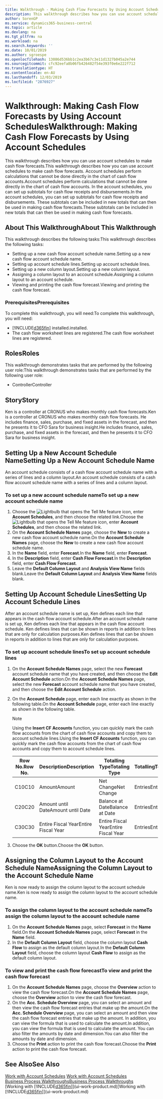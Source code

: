 ```yaml
---
title: Walkthrough - Making Cash Flow Forecasts by Using Account Schedules | Microsoft Docs
description: This walkthrough describes how you can use account schedules to make cash flow forecasts. Account schedules perform calculations that cannot be done directly in the chart of cash flow accounts. In the account schedules, you can set up subtotals for cash flow receipts and disbursements. These subtotals can be included in new totals that can then be used in making cash flow forecasts.
author: SorenGP
ms.service: dynamics365-business-central
ms.topic: article
ms.devlang: na
ms.tgt_pltfrm: na
ms.workload: na
ms.search.keywords: ''
ms.date: 10/01/2019
ms.author: sgroespe
ms.openlocfilehash: 13086d536bb1c2ea3b67c3e11d1327b045a2e744
ms.sourcegitcommit: cfc92eefa8b06fb426482f54e393f0e6e222f712
ms.translationtype: HT
ms.contentlocale: en-AU
ms.lasthandoff: 12/03/2019
ms.locfileid: "2876927"
---
```

# <a name="walkthrough-making-cash-flow-forecasts-by-using-account-schedules"></a><span data-ttu-id="399c5-106">Walkthrough: Making Cash Flow Forecasts by Using Account Schedules</span><span class="sxs-lookup"><span data-stu-id="399c5-106">Walkthrough: Making Cash Flow Forecasts by Using Account Schedules</span></span>
<span data-ttu-id="399c5-107">This walkthrough describes how you can use account schedules to make cash flow forecasts.</span><span class="sxs-lookup"><span data-stu-id="399c5-107">This walkthrough describes how you can use account schedules to make cash flow forecasts.</span></span> <span data-ttu-id="399c5-108">Account schedules perform calculations that cannot be done directly in the chart of cash flow accounts.</span><span class="sxs-lookup"><span data-stu-id="399c5-108">Account schedules perform calculations that cannot be done directly in the chart of cash flow accounts.</span></span> <span data-ttu-id="399c5-109">In the account schedules, you can set up subtotals for cash flow receipts and disbursements.</span><span class="sxs-lookup"><span data-stu-id="399c5-109">In the account schedules, you can set up subtotals for cash flow receipts and disbursements.</span></span> <span data-ttu-id="399c5-110">These subtotals can be included in new totals that can then be used in making cash flow forecasts.</span><span class="sxs-lookup"><span data-stu-id="399c5-110">These subtotals can be included in new totals that can then be used in making cash flow forecasts.</span></span>  

## <a name="about-this-walkthrough"></a><span data-ttu-id="399c5-111">About This Walkthrough</span><span class="sxs-lookup"><span data-stu-id="399c5-111">About This Walkthrough</span></span>  
<span data-ttu-id="399c5-112">This walkthrough describes the following tasks:</span><span class="sxs-lookup"><span data-stu-id="399c5-112">This walkthrough describes the following tasks:</span></span>  

- <span data-ttu-id="399c5-113">Setting up a new cash flow account schedule name.</span><span class="sxs-lookup"><span data-stu-id="399c5-113">Setting up a new cash flow account schedule name.</span></span>  
- <span data-ttu-id="399c5-114">Setting up account schedule lines.</span><span class="sxs-lookup"><span data-stu-id="399c5-114">Setting up account schedule lines.</span></span>  
- <span data-ttu-id="399c5-115">Setting up a new column layout.</span><span class="sxs-lookup"><span data-stu-id="399c5-115">Setting up a new column layout.</span></span>  
- <span data-ttu-id="399c5-116">Assigning a column layout to an account schedule.</span><span class="sxs-lookup"><span data-stu-id="399c5-116">Assigning a column layout to an account schedule.</span></span>  
- <span data-ttu-id="399c5-117">Viewing and printing the cash flow forecast.</span><span class="sxs-lookup"><span data-stu-id="399c5-117">Viewing and printing the cash flow forecast.</span></span>  

### <a name="prerequisites"></a><span data-ttu-id="399c5-118">Prerequisites</span><span class="sxs-lookup"><span data-stu-id="399c5-118">Prerequisites</span></span>  
<span data-ttu-id="399c5-119">To complete this walkthrough, you will need:</span><span class="sxs-lookup"><span data-stu-id="399c5-119">To complete this walkthrough, you will need:</span></span>  

- [!INCLUDE[d365fin](includes/d365fin_md.md)] <span data-ttu-id="399c5-120">installed.</span><span class="sxs-lookup"><span data-stu-id="399c5-120">installed.</span></span>  
- <span data-ttu-id="399c5-121">The cash flow worksheet lines are registered.</span><span class="sxs-lookup"><span data-stu-id="399c5-121">The cash flow worksheet lines are registered.</span></span>  

## <a name="roles"></a><span data-ttu-id="399c5-122">Roles</span><span class="sxs-lookup"><span data-stu-id="399c5-122">Roles</span></span>  
<span data-ttu-id="399c5-123">This walkthrough demonstrates tasks that are performed by the following user role:</span><span class="sxs-lookup"><span data-stu-id="399c5-123">This walkthrough demonstrates tasks that are performed by the following user role:</span></span>  

- <span data-ttu-id="399c5-124">Controller</span><span class="sxs-lookup"><span data-stu-id="399c5-124">Controller</span></span>  

## <a name="story"></a><span data-ttu-id="399c5-125">Story</span><span class="sxs-lookup"><span data-stu-id="399c5-125">Story</span></span>  
<span data-ttu-id="399c5-126">Ken is a controller at CRONUS who makes monthly cash flow forecasts.</span><span class="sxs-lookup"><span data-stu-id="399c5-126">Ken is a controller at CRONUS who makes monthly cash flow forecasts.</span></span> <span data-ttu-id="399c5-127">He includes finance, sales, purchase, and fixed assets in the forecast, and then he presents it to CFO Sara for business insight.</span><span class="sxs-lookup"><span data-stu-id="399c5-127">He includes finance, sales, purchase, and fixed assets in the forecast, and then he presents it to CFO Sara for business insight.</span></span>  

## <a name="setting-up-a-new-account-schedule-name"></a><span data-ttu-id="399c5-128">Setting Up a New Account Schedule Name</span><span class="sxs-lookup"><span data-stu-id="399c5-128">Setting Up a New Account Schedule Name</span></span>  
<span data-ttu-id="399c5-129">An account schedule consists of a cash flow account schedule name with a series of lines and a column layout.</span><span class="sxs-lookup"><span data-stu-id="399c5-129">An account schedule consists of a cash flow account schedule name with a series of lines and a column layout.</span></span>  

### <a name="to-set-up-a-new-account-schedule-name"></a><span data-ttu-id="399c5-130">To set up a new account schedule name</span><span class="sxs-lookup"><span data-stu-id="399c5-130">To set up a new account schedule name</span></span>  

1.  <span data-ttu-id="399c5-131">Choose the ![Lightbulb that opens the Tell Me feature](media/ui-search/search_small.png "Tell me what you want to do") icon, enter **Account Schedules**, and then choose the related link.</span><span class="sxs-lookup"><span data-stu-id="399c5-131">Choose the ![Lightbulb that opens the Tell Me feature](media/ui-search/search_small.png "Tell me what you want to do") icon, enter **Account Schedules**, and then choose the related link.</span></span>  
2.  <span data-ttu-id="399c5-132">On the **Account Schedule Names** page, choose the **New** to create a new cash flow account schedule name.</span><span class="sxs-lookup"><span data-stu-id="399c5-132">On the **Account Schedule Names** page, choose the **New** to create a new cash flow account schedule name.</span></span>  
3.  <span data-ttu-id="399c5-133">In the **Name** field, enter **Forecast**.</span><span class="sxs-lookup"><span data-stu-id="399c5-133">In the **Name** field, enter **Forecast**.</span></span>  
4.  <span data-ttu-id="399c5-134">In the **Description** field, enter **Cash Flow Forecast**.</span><span class="sxs-lookup"><span data-stu-id="399c5-134">In the **Description** field, enter **Cash Flow Forecast**.</span></span>  
5.  <span data-ttu-id="399c5-135">Leave the **Default Column Layout** and **Analysis View Name** fields blank.</span><span class="sxs-lookup"><span data-stu-id="399c5-135">Leave the **Default Column Layout** and **Analysis View Name** fields blank.</span></span>  

## <a name="setting-up-account-schedule-lines"></a><span data-ttu-id="399c5-136">Setting Up Account Schedule Lines</span><span class="sxs-lookup"><span data-stu-id="399c5-136">Setting Up Account Schedule Lines</span></span>  
<span data-ttu-id="399c5-137">After an account schedule name is set up, Ken defines each line that appears in the cash flow account schedule.</span><span class="sxs-lookup"><span data-stu-id="399c5-137">After an account schedule name is set up, Ken defines each line that appears in the cash flow account schedule.</span></span> <span data-ttu-id="399c5-138">Ken defines lines that can be shown in reports in addition to lines that are only for calculation purposes.</span><span class="sxs-lookup"><span data-stu-id="399c5-138">Ken defines lines that can be shown in reports in addition to lines that are only for calculation purposes.</span></span>  

### <a name="to-set-up-account-schedule-lines"></a><span data-ttu-id="399c5-139">To set up account schedule lines</span><span class="sxs-lookup"><span data-stu-id="399c5-139">To set up account schedule lines</span></span>  

1.  <span data-ttu-id="399c5-140">On the **Account Schedule Names** page, select the new **Forecast** account schedule name that you have created, and then choose the **Edit Account Schedule** action.</span><span class="sxs-lookup"><span data-stu-id="399c5-140">On the **Account Schedule Names** page, select the new **Forecast** account schedule name that you have created, and then choose the **Edit Account Schedule** action.</span></span>  
2.  <span data-ttu-id="399c5-141">On the **Account Schedule** page, enter each line exactly as shown in the following table.</span><span class="sxs-lookup"><span data-stu-id="399c5-141">On the **Account Schedule** page, enter each line exactly as shown in the following table.</span></span>  

    > [!NOTE]  
    >  <span data-ttu-id="399c5-142">Using the **Insert CF Accounts** function, you can quickly mark the cash flow accounts from the chart of cash flow accounts and copy them to account schedule lines.</span><span class="sxs-lookup"><span data-stu-id="399c5-142">Using the **Insert CF Accounts** function, you can quickly mark the cash flow accounts from the chart of cash flow accounts and copy them to account schedule lines.</span></span>  

    |<span data-ttu-id="399c5-143">Row No.</span><span class="sxs-lookup"><span data-stu-id="399c5-143">Row No.</span></span>|<span data-ttu-id="399c5-144">Description</span><span class="sxs-lookup"><span data-stu-id="399c5-144">Description</span></span>|<span data-ttu-id="399c5-145">Totalling Type</span><span class="sxs-lookup"><span data-stu-id="399c5-145">Totaling Type</span></span>|<span data-ttu-id="399c5-146">Totalling</span><span class="sxs-lookup"><span data-stu-id="399c5-146">Totaling</span></span>|<span data-ttu-id="399c5-147">Row Type</span><span class="sxs-lookup"><span data-stu-id="399c5-147">Row Type</span></span>|<span data-ttu-id="399c5-148">Amount Type</span><span class="sxs-lookup"><span data-stu-id="399c5-148">Amount Type</span></span>|<span data-ttu-id="399c5-149">Show</span><span class="sxs-lookup"><span data-stu-id="399c5-149">Show</span></span>|  
    |-------|-----------|-------------|--------|--------|-----------|----|
    |<span data-ttu-id="399c5-150">C10</span><span class="sxs-lookup"><span data-stu-id="399c5-150">C10</span></span>|<span data-ttu-id="399c5-151">Amount</span><span class="sxs-lookup"><span data-stu-id="399c5-151">Amount</span></span>|<span data-ttu-id="399c5-152">Net Change</span><span class="sxs-lookup"><span data-stu-id="399c5-152">Net Change</span></span>|<span data-ttu-id="399c5-153">Entries</span><span class="sxs-lookup"><span data-stu-id="399c5-153">Entries</span></span>|<span data-ttu-id="399c5-154">Net Amount</span><span class="sxs-lookup"><span data-stu-id="399c5-154">Net Amount</span></span>|<span data-ttu-id="399c5-155">Always</span><span class="sxs-lookup"><span data-stu-id="399c5-155">Always</span></span>|  
    |<span data-ttu-id="399c5-156">C20</span><span class="sxs-lookup"><span data-stu-id="399c5-156">C20</span></span>|<span data-ttu-id="399c5-157">Amount until Date</span><span class="sxs-lookup"><span data-stu-id="399c5-157">Amount until Date</span></span>|<span data-ttu-id="399c5-158">Balance at Date</span><span class="sxs-lookup"><span data-stu-id="399c5-158">Balance at Date</span></span>|<span data-ttu-id="399c5-159">Entries</span><span class="sxs-lookup"><span data-stu-id="399c5-159">Entries</span></span>|<span data-ttu-id="399c5-160">Net Amount</span><span class="sxs-lookup"><span data-stu-id="399c5-160">Net Amount</span></span>|<span data-ttu-id="399c5-161">Always</span><span class="sxs-lookup"><span data-stu-id="399c5-161">Always</span></span>|  
    |<span data-ttu-id="399c5-162">C30</span><span class="sxs-lookup"><span data-stu-id="399c5-162">C30</span></span>|<span data-ttu-id="399c5-163">Entire Fiscal Year</span><span class="sxs-lookup"><span data-stu-id="399c5-163">Entire Fiscal Year</span></span>|<span data-ttu-id="399c5-164">Entire Fiscal Year</span><span class="sxs-lookup"><span data-stu-id="399c5-164">Entire Fiscal Year</span></span>|<span data-ttu-id="399c5-165">Entries</span><span class="sxs-lookup"><span data-stu-id="399c5-165">Entries</span></span>|<span data-ttu-id="399c5-166">Net Amount</span><span class="sxs-lookup"><span data-stu-id="399c5-166">Net Amount</span></span>|<span data-ttu-id="399c5-167">Always</span><span class="sxs-lookup"><span data-stu-id="399c5-167">Always</span></span>|  

4.  <span data-ttu-id="399c5-168">Choose the **OK** button.</span><span class="sxs-lookup"><span data-stu-id="399c5-168">Choose the **OK** button.</span></span>  

## <a name="assigning-the-column-layout-to-the-account-schedule-name"></a><span data-ttu-id="399c5-169">Assigning the Column Layout to the Account Schedule Name</span><span class="sxs-lookup"><span data-stu-id="399c5-169">Assigning the Column Layout to the Account Schedule Name</span></span>  
<span data-ttu-id="399c5-170">Ken is now ready to assign the column layout to the account schedule name.</span><span class="sxs-lookup"><span data-stu-id="399c5-170">Ken is now ready to assign the column layout to the account schedule name.</span></span>  

### <a name="to-assign-the-column-layout-to-the-account-schedule-name"></a><span data-ttu-id="399c5-171">To assign the column layout to the account schedule name</span><span class="sxs-lookup"><span data-stu-id="399c5-171">To assign the column layout to the account schedule name</span></span>  

1.  <span data-ttu-id="399c5-172">On the **Account Schedule Names** page, select **Forecast** in the **Name** field.</span><span class="sxs-lookup"><span data-stu-id="399c5-172">On the **Account Schedule Names** page, select **Forecast** in the **Name** field.</span></span>  
2.  <span data-ttu-id="399c5-173">In the **Default Column Layout** field, choose the column layout **Cash Flow** to assign as the default column layout.</span><span class="sxs-lookup"><span data-stu-id="399c5-173">In the **Default Column Layout** field, choose the column layout **Cash Flow** to assign as the default column layout.</span></span>  

### <a name="to-view-and-print-the-cash-flow-forecast"></a><span data-ttu-id="399c5-174">To view and print the cash flow forecast</span><span class="sxs-lookup"><span data-stu-id="399c5-174">To view and print the cash flow forecast</span></span>  
1.  <span data-ttu-id="399c5-175">On the **Account Schedule Names** page, choose the **Overview** action to view the cash flow forecast.</span><span class="sxs-lookup"><span data-stu-id="399c5-175">On the **Account Schedule Names** page, choose the **Overview** action to view the cash flow forecast.</span></span>  
2.  <span data-ttu-id="399c5-176">On the **Acc. Schedule Overview** page, you can select an amount and then view the cash flow forecast entries that make up the amount.</span><span class="sxs-lookup"><span data-stu-id="399c5-176">On the **Acc. Schedule Overview** page, you can select an amount and then view the cash flow forecast entries that make up the amount.</span></span> <span data-ttu-id="399c5-177">In addition, you can view the formula that is used to calculate the amount.</span><span class="sxs-lookup"><span data-stu-id="399c5-177">In addition, you can view the formula that is used to calculate the amount.</span></span> <span data-ttu-id="399c5-178">You can also filter the amounts by date and dimension.</span><span class="sxs-lookup"><span data-stu-id="399c5-178">You can also filter the amounts by date and dimension.</span></span>  
3.  <span data-ttu-id="399c5-179">Choose the **Print** action to print the cash flow forecast.</span><span class="sxs-lookup"><span data-stu-id="399c5-179">Choose the **Print** action to print the cash flow forecast.</span></span>  

## <a name="see-also"></a><span data-ttu-id="399c5-180">See Also</span><span class="sxs-lookup"><span data-stu-id="399c5-180">See Also</span></span>  
 <span data-ttu-id="399c5-181">[Work with Account Schedules](bi-how-work-account-schedule.md) </span><span class="sxs-lookup"><span data-stu-id="399c5-181">[Work with Account Schedules](bi-how-work-account-schedule.md) </span></span>  
 [<span data-ttu-id="399c5-182">Business Process Walkthroughs</span><span class="sxs-lookup"><span data-stu-id="399c5-182">Business Process Walkthroughs</span></span>](walkthrough-business-process-walkthroughs.md)  
 <span data-ttu-id="399c5-183">[Working with [!INCLUDE[d365fin](includes/d365fin_md.md)]](ui-work-product.md)</span><span class="sxs-lookup"><span data-stu-id="399c5-183">[Working with [!INCLUDE[d365fin](includes/d365fin_md.md)]](ui-work-product.md)</span></span>
